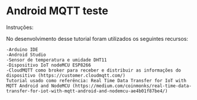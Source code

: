 # Android MQTT teste
Instruções:

No desenvolvimento desse tutorial foram utilizados os seguintes recursos:
```
-Arduino IDE
-Android Studio
-Sensor de temperatura e umidade DHT11
-Dispositivo IoT nodeMCU ESP8266
-CloudMQTT como broker para receber e distribuir as informações do dispositivo (https://customer.cloudmqtt.com/)
Tutorial usado como referência: Real Time Data Transfer for IoT with MQTT Android and NodeMCU (https://medium.com/coinmonks/real-time-data-transfer-for-iot-with-mqtt-android-and-nodemcu-ae4b01f87be4/)
```
